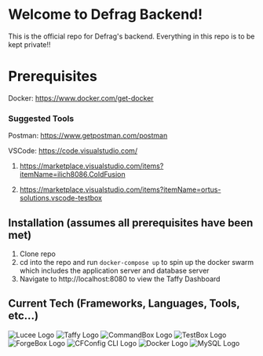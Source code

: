 # Welcome to Defrag Backend!

This is the official repo for Defrag's backend. Everything in this repo is to be kept private!!


# Prerequisites

Docker: https://www.docker.com/get-docker

### Suggested Tools

Postman: https://www.getpostman.com/postman

VSCode: https://code.visualstudio.com/

  1. https://marketplace.visualstudio.com/items?itemName=ilich8086.ColdFusion

  2. https://marketplace.visualstudio.com/items?itemName=ortus-solutions.vscode-testbox


## Installation (assumes all prerequisites have been met)

1. Clone repo
2. cd into the repo and run `docker-compose up` to spin up the docker swarm which includes the application server and database server
3. Navigate to http://localhost:8080 to view the Taffy Dashboard

## Current Tech (Frameworks, Languages, Tools, etc...)
![Lucee Logo](http://sitevision.com/wp-content/uploads/2015/07/lucee-logo-3.png)
![Taffy Logo](http://docs.taffy.io/assets/taffy-logo-large.png)
![CommandBox Logo](https://www.ortussolutions.com/__media/commandbox-185-logo.png)
![TestBox Logo](http://www.tavanpouya.com/img/trr.png)
![ForgeBox Logo](https://www.ortussolutions.com/__media/ForgeBox300.png)
![CFConfig CLI Logo](https://www.ortussolutions.com/__media/logos/CfConfigLogo300.png)
![Docker Logo](https://s3-ap-south-1.amazonaws.com/av-blog-media/wp-content/uploads/2017/11/06110003/docker.png)
![MySQL Logo](https://logos-download.com/wp-content/uploads/2016/05/MySQL_logo_small.png)

